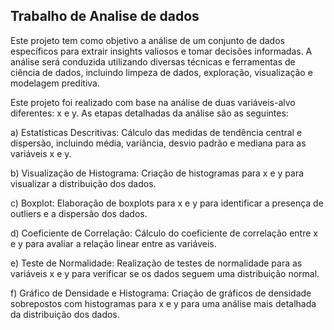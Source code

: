 ## Trabalho de Analise de dados

Este projeto tem como objetivo a análise de um conjunto de dados específicos para extrair insights valiosos e tomar decisões informadas. A análise será conduzida utilizando diversas técnicas e ferramentas de ciência de dados, incluindo limpeza de dados, exploração, visualização e modelagem preditiva.

Este projeto foi realizado com base na análise de duas variáveis-alvo diferentes: x e y. As etapas detalhadas da análise são as seguintes:

a) Estatísticas Descritivas: Cálculo das medidas de tendência central e dispersão, incluindo média, variância, desvio padrão e mediana para as variáveis x e y.

b) Visualização de Histograma: Criação de histogramas para x e y para visualizar a distribuição dos dados.

c) Boxplot: Elaboração de boxplots para x e y para identificar a presença de outliers e a dispersão dos dados.

d) Coeficiente de Correlação: Cálculo do coeficiente de correlação entre x e y para avaliar a relação linear entre as variáveis.

e) Teste de Normalidade: Realização de testes de normalidade para as variáveis x e y para verificar se os dados seguem uma distribuição normal.

f) Gráfico de Densidade e Histograma: Criação de gráficos de densidade sobrepostos com histogramas para x e y para uma análise mais detalhada da distribuição dos dados.

